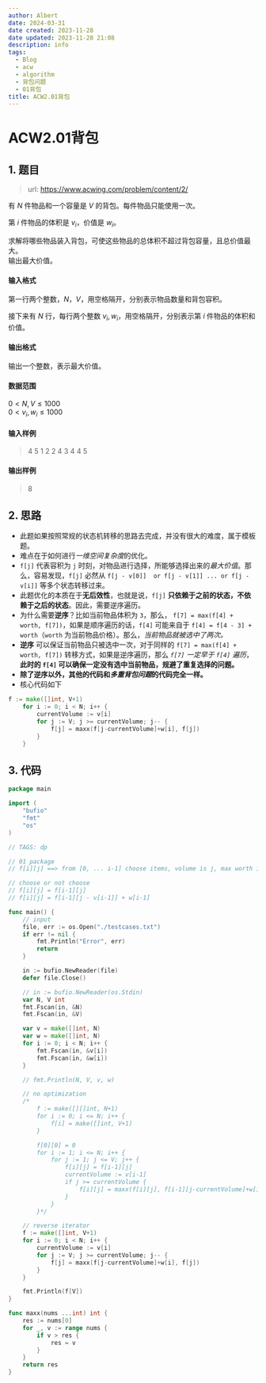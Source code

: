 ```yaml
---
author: Albert
date: 2024-03-31
date created: 2023-11-28
date updated: 2023-11-28 21:08
description: info
tags:
  - Blog
  - acw
  - algorithm
  - 背包问题
  - 01背包
title: ACW2.01背包
---
```


# ACW2.01背包

## 1. 题目

> url: https://www.acwing.com/problem/content/2/

有 $N$ 件物品和一个容量是 $V$ 的背包。每件物品只能使用一次。

第 $i$ 件物品的体积是 $v_i$，价值是 $w_i$。

求解将哪些物品装入背包，可使这些物品的总体积不超过背包容量，且总价值最大。  
输出最大价值。

#### 输入格式

第一行两个整数，$N，V$，用空格隔开，分别表示物品数量和背包容积。

接下来有 $N$ 行，每行两个整数 $v_i, w_i$，用空格隔开，分别表示第 $i$ 件物品的体积和价值。

#### 输出格式

输出一个整数，表示最大价值。

#### 数据范围

$0 \lt N, V \le 1000$  
$0 \lt v_i, w_i \le 1000$

#### 输入样例

> 4 5
> 1 2
> 2 4
> 3 4
> 4 5

#### 输出样例

> 8

## 2. 思路

- 此题如果按照常规的状态机转移的思路去完成，并没有很大的难度，属于模板题。
- 难点在于如何进行*一维空间复杂度*的优化。
- `f[j]` 代表容积为 `j` 时刻，对物品进行选择，所能够选择出来的*最大价值*。那么，容易发现，`f[j]` 必然从 `f[j - v[0]]  or f[j - v[1]] ... or f[j - v[i]]` 等多个状态转移过来。
- 此题优化的本质在于**无后效性**，也就是说，`f[j]` **只依赖于之前的状态，不依赖于之后的状态**。因此，需要逆序遍历。
- 为什么需要**逆序**？比如当前物品体积为 `3`，那么， `f[7] = max(f[4] + worth, f[7])`，如果是顺序遍历的话，`f[4]` 可能来自于 `f[4] = f[4 - 3] + worth`（`worth` 为当前物品价格）。那么，_当前物品就被选中了两次。_
- **逆序** 可以保证当前物品只被选中一次，对于同样的 `f[7] = max(f[4] + worth, f[7])` 转移方式，如果是逆序遍历，那么 _`f[7]` 一定早于 `f[4]` 遍历_，**此时的 `f[4]` 可以确保一定没有选中当前物品，规避了重复选择的问题。**
- **除了逆序以外，其他的代码和*多重背包问题*的代码完全一样。**
- 核心代码如下

```go
f := make([]int, V+1)
	for i := 0; i < N; i++ {
		currentVolume := v[i]
		for j := V; j >= currentVolume; j-- {
			f[j] = maxx(f[j-currentVolume]+w[i], f[j])
		}
	}
```

## 3. 代码

```go
package main

import (
	"bufio"
	"fmt"
	"os"
)

// TAGS: dp

// 01 package
// f[i][j] ==> from [0, ... i-1] choose items, volume is j, max worth is f[i][j]

// choose or not choose
// f[i][j] = f[i-1][j]
// f[i][j] = f[i-1][j - v[i-1]] + w[i-1]

func main() {
	// input
	file, err := os.Open("./testcases.txt")
	if err != nil {
		fmt.Println("Error", err)
		return
	}

	in := bufio.NewReader(file)
	defer file.Close()

	// in := bufio.NewReader(os.Stdin)
	var N, V int
	fmt.Fscan(in, &N)
	fmt.Fscan(in, &V)

	var v = make([]int, N)
	var w = make([]int, N)
	for i := 0; i < N; i++ {
		fmt.Fscan(in, &v[i])
		fmt.Fscan(in, &w[i])
	}

	// fmt.Println(N, V, v, w)

	// no optimization
	/*
		f := make([][]int, N+1)
		for i := 0; i <= N; i++ {
			f[i] = make([]int, V+1)
		}

		f[0][0] = 0
		for i := 1; i <= N; i++ {
			for j := 1; j <= V; j++ {
				f[i][j] = f[i-1][j]
				currentVolume := v[i-1]
				if j >= currentVolume {
					f[i][j] = maxx(f[i][j], f[i-1][j-currentVolume]+w[i-1])
				}
			}
		}*/

	// reverse iterator
	f := make([]int, V+1)
	for i := 0; i < N; i++ {
		currentVolume := v[i]
		for j := V; j >= currentVolume; j-- {
			f[j] = maxx(f[j-currentVolume]+w[i], f[j])
		}
	}

	fmt.Println(f[V])
}

func maxx(nums ...int) int {
	res := nums[0]
	for _, v := range nums {
		if v > res {
			res = v
		}
	}
	return res
}


```
